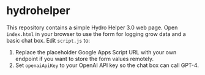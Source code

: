 # hydrohelper

This repository contains a simple Hydro Helper 3.0 web page.
Open `index.html` in your browser to use the form for logging grow data and a basic chat box.
Edit `script.js` to:
1. Replace the placeholder Google Apps Script URL with your own endpoint if you want to store the form values remotely.
2. Set `openaiApiKey` to your OpenAI API key so the chat box can call GPT-4.
